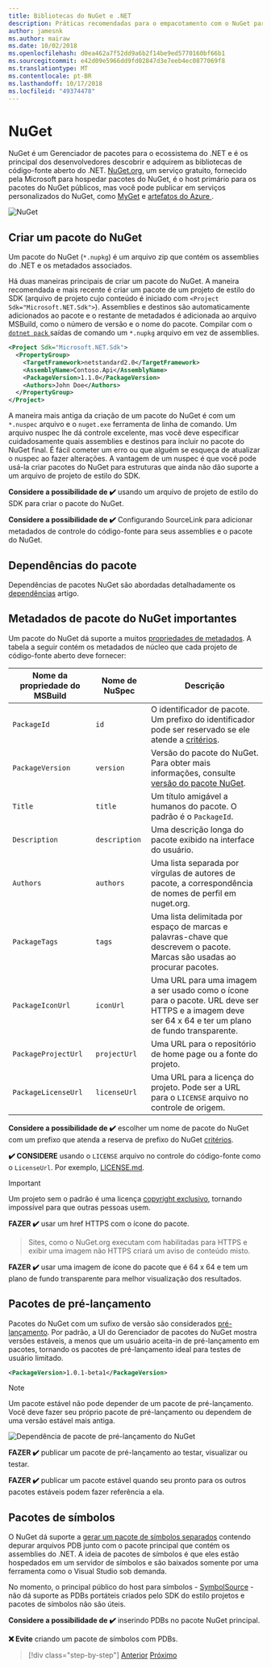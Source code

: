 ```yaml
---
title: Bibliotecas do NuGet e .NET
description: Práticas recomendadas para o empacotamento com o NuGet para bibliotecas do .NET.
author: jamesnk
ms.author: mairaw
ms.date: 10/02/2018
ms.openlocfilehash: d0ea462a7f52dd9a6b2f14be9ed5770160bf66b1
ms.sourcegitcommit: e42d09e5966dd9fd02847d3e7eeb4ec0877069f8
ms.translationtype: MT
ms.contentlocale: pt-BR
ms.lasthandoff: 10/17/2018
ms.locfileid: "49374478"
---
```

# <a name="nuget"></a>NuGet

NuGet é um Gerenciador de pacotes para o ecossistema do .NET e é os principal dos desenvolvedores descobrir e adquirem as bibliotecas de código-fonte aberto do .NET. [NuGet.org](https://www.nuget.org/), um serviço gratuito, fornecido pela Microsoft para hospedar pacotes do NuGet, é o host primário para os pacotes do NuGet públicos, mas você pode publicar em serviços personalizados do NuGet, como [MyGet](https://www.myget.org/) e [artefatos do Azure ](https://azure.microsoft.com/services/devops/artifacts/).

![NuGet](./media/nuget/nuget-logo.png "NuGet")

## <a name="create-a-nuget-package"></a>Criar um pacote do NuGet

Um pacote do NuGet (`*.nupkg`) é um arquivo zip que contém os assemblies do .NET e os metadados associados.

Há duas maneiras principais de criar um pacote do NuGet. A maneira recomendada e mais recente é criar um pacote de um projeto de estilo do SDK (arquivo de projeto cujo conteúdo é iniciado com `<Project Sdk="Microsoft.NET.Sdk">`). Assemblies e destinos são automaticamente adicionados ao pacote e o restante de metadados é adicionada ao arquivo MSBuild, como o número de versão e o nome do pacote. Compilar com o [ `dotnet pack` ](../../core/tools/dotnet-pack.md) saídas de comando um `*.nupkg` arquivo em vez de assemblies.

```xml
<Project Sdk="Microsoft.NET.Sdk">
  <PropertyGroup>
    <TargetFramework>netstandard2.0</TargetFramework>
    <AssemblyName>Contoso.Api</AssemblyName>
    <PackageVersion>1.1.0</PackageVersion>
    <Authors>John Doe</Authors>
  </PropertyGroup>
</Project>
```

A maneira mais antiga da criação de um pacote do NuGet é com um `*.nuspec` arquivo e o `nuget.exe` ferramenta de linha de comando. Um arquivo nuspec lhe dá controle excelente, mas você deve especificar cuidadosamente quais assemblies e destinos para incluir no pacote do NuGet final. É fácil cometer um erro ou que alguém se esqueça de atualizar o nuspec ao fazer alterações. A vantagem de um nuspec é que você pode usá-la criar pacotes do NuGet para estruturas que ainda não dão suporte a um arquivo de projeto de estilo do SDK.

**Considere a possibilidade de ✔️** usando um arquivo de projeto de estilo do SDK para criar o pacote do NuGet.

**Considere a possibilidade de ✔️** Configurando SourceLink para adicionar metadados de controle do código-fonte para seus assemblies e o pacote do NuGet.

## <a name="package-dependencies"></a>Dependências do pacote

Dependências de pacotes NuGet são abordadas detalhadamente os [dependências](./dependencies.md) artigo.

## <a name="important-nuget-package-metadata"></a>Metadados de pacote do NuGet importantes

Um pacote do NuGet dá suporte a muitos [propriedades de metadados](/nuget/reference/nuspec). A tabela a seguir contém os metadados de núcleo que cada projeto de código-fonte aberto deve fornecer:

| Nome da propriedade do MSBuild              | Nome de NuSpec              | Descrição  |
| ---------------------------------- | ------------------------ | ------------ |
| `PackageId`                        | `id`                       | O identificador de pacote. Um prefixo do identificador pode ser reservado se ele atende a [critérios](/nuget/reference/id-prefix-reservation). |
| `PackageVersion`                   | `version`                  | Versão do pacote do NuGet. Para obter mais informações, consulte [versão do pacote NuGet](./versioning.md#nuget-package-version).             |
| `Title`                            | `title`                    | Um título amigável a humanos do pacote. O padrão é o `PackageId`.             |
| `Description`                      | `description`              | Uma descrição longa do pacote exibido na interface do usuário.             |
| `Authors`                          | `authors`                  | Uma lista separada por vírgulas de autores de pacote, a correspondência de nomes de perfil em nuget.org.             |
| `PackageTags`                      | `tags`                     | Uma lista delimitada por espaço de marcas e palavras-chave que descrevem o pacote. Marcas são usadas ao procurar pacotes.             |
| `PackageIconUrl`                   | `iconUrl`                  | Uma URL para uma imagem a ser usado como o ícone para o pacote. URL deve ser HTTPS e a imagem deve ser 64 x 64 e ter um plano de fundo transparente.             |
| `PackageProjectUrl`                | `projectUrl`               | Uma URL para o repositório de home page ou a fonte do projeto.             |
| `PackageLicenseUrl`                | `licenseUrl`               | Uma URL para a licença do projeto. Pode ser a URL para o `LICENSE` arquivo no controle de origem.             |

**Considere a possibilidade de ✔️** escolher um nome de pacote do NuGet com um prefixo que atenda a reserva de prefixo do NuGet [critérios](/nuget/reference/id-prefix-reservation).

**✔️ CONSIDERE** usando o `LICENSE` arquivo no controle do código-fonte como o `LicenseUrl`. Por exemplo, [LICENSE.md](https://github.com/JamesNK/Newtonsoft.Json/blob/c4af75c8e91ca0d75aa6c335e8c106780c4f7712/LICENSE.md).

> [!IMPORTANT]
> Um projeto sem o padrão é uma licença [copyright exclusivo](https://choosealicense.com/no-permission/), tornando impossível para que outras pessoas usem.

**FAZER ✔️** usar um href HTTPS com o ícone do pacote.

> Sites, como o NuGet.org executam com habilitadas para HTTPS e exibir uma imagem não HTTPS criará um aviso de conteúdo misto.

**FAZER ✔️** usar uma imagem de ícone do pacote que é 64 x 64 e tem um plano de fundo transparente para melhor visualização dos resultados.

## <a name="pre-release-packages"></a>Pacotes de pré-lançamento

Pacotes do NuGet com um sufixo de versão são considerados [pré-lançamento](/nuget/create-packages/prerelease-packages). Por padrão, a UI do Gerenciador de pacotes do NuGet mostra versões estáveis, a menos que um usuário aceita-in de pré-lançamento em pacotes, tornando os pacotes de pré-lançamento ideal para testes de usuário limitado.

```xml
<PackageVersion>1.0.1-beta1</PackageVersion>
```

> [!NOTE]
> Um pacote estável não pode depender de um pacote de pré-lançamento. Você deve fazer seu próprio pacote de pré-lançamento ou dependem de uma versão estável mais antiga.

![Dependência de pacote de pré-lançamento do NuGet](./media/nuget/nuget-prerelease-package.png "dependência de pacote de pré-lançamento do NuGet")

**FAZER ✔️** publicar um pacote de pré-lançamento ao testar, visualizar ou testar.

**FAZER ✔️** publicar um pacote estável quando seu pronto para os outros pacotes estáveis podem fazer referência a ela.

## <a name="symbol-packages"></a>Pacotes de símbolos

O NuGet dá suporte a [gerar um pacote de símbolos separados](/nuget/create-packages/symbol-packages) contendo depurar arquivos PDB junto com o pacote principal que contém os assemblies do .NET. A ideia de pacotes de símbolos é que eles estão hospedados em um servidor de símbolos e são baixados somente por uma ferramenta como o Visual Studio sob demanda.

No momento, o principal público do host para símbolos - [SymbolSource](http://www.symbolsource.org/) -não dá suporte as PDBs portáteis criados pelo SDK do estilo projetos e pacotes de símbolos não são úteis.

**Considere a possibilidade de ✔️** inserindo PDBs no pacote NuGet principal.

**❌ Evite** criando um pacote de símbolos com PDBs.

>[!div class="step-by-step"]
[Anterior](./strong-naming.md)
[Próximo](./dependencies.md)
